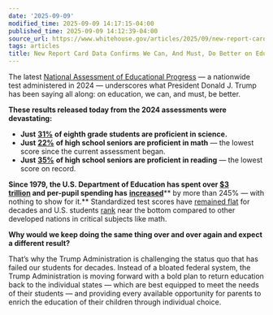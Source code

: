 ```yaml
---
date: '2025-09-09'
modified_time: 2025-09-09 14:17:15-04:00
published_time: 2025-09-09 14:12:39-04:00
source_url: https://www.whitehouse.gov/articles/2025/09/new-report-card-data-confirms-we-can-and-must-do-better-on-education/
tags: articles
title: New Report Card Data Confirms We Can, And Must, Do Better on Education
---
```

 
The latest [National Assessment of Educational
Progress](https://www.nationsreportcard.gov/) — a nationwide test
administered in 2024 — underscores what President Donald J. Trump has
been saying all along: on education, we can, and must, be better.

**These results released today from the 2024 assessments were
devastating:**

-   **Just**
    [**31%**](https://www.nationsreportcard.gov/reports/science/2024/)
    **of eighth grade students are proficient in science.**
-   **Just**
    [**22%**](https://www.nationsreportcard.gov/reports/mathematics/2024/g12/)
    **of high school seniors are proficient in math** — the lowest score
    since the current assessment began.
-   **Just**
    [**35%**](https://www.nationsreportcard.gov/reports/reading/2024/g12/)
    **of high school seniors are proficient in reading** — the lowest
    score on record.

**Since 1979, the U.S. Department of Education has spent over **[**$3
trillion**](https://www.ed.gov/about/ed-overview/annual-performance-reports/budget/us-department-of-education-budget-history)** and
per-pupil spending has**
[**increased**](https://nces.ed.gov/programs/digest/d22/tables/dt22_236.55.asp)** by
more than 245% — with nothing to show for it.** Standardized test scores
have [remained flat](https://www.nationsreportcard.gov/ltt/?age=9) for
decades and U.S. students
[rank](https://www.pewresearch.org/short-reads/2024/04/24/most-americans-think-us-k-12-stem-education-isnt-above-average-but-test-results-paint-a-mixed-picture/) near
the bottom compared to other developed nations in critical subjects like
math.

**Why would we keep doing the same thing over and over again and expect
a different result?**

That’s why the Trump Administration is challenging the status quo that
has failed our students for decades. Instead of a bloated federal
system, the Trump Administration is moving forward with a bold plan to
return education back to the individual states — which are best equipped
to meet the needs of their students — and providing every available
opportunity for parents to enrich the education of their children
through individual choice.
